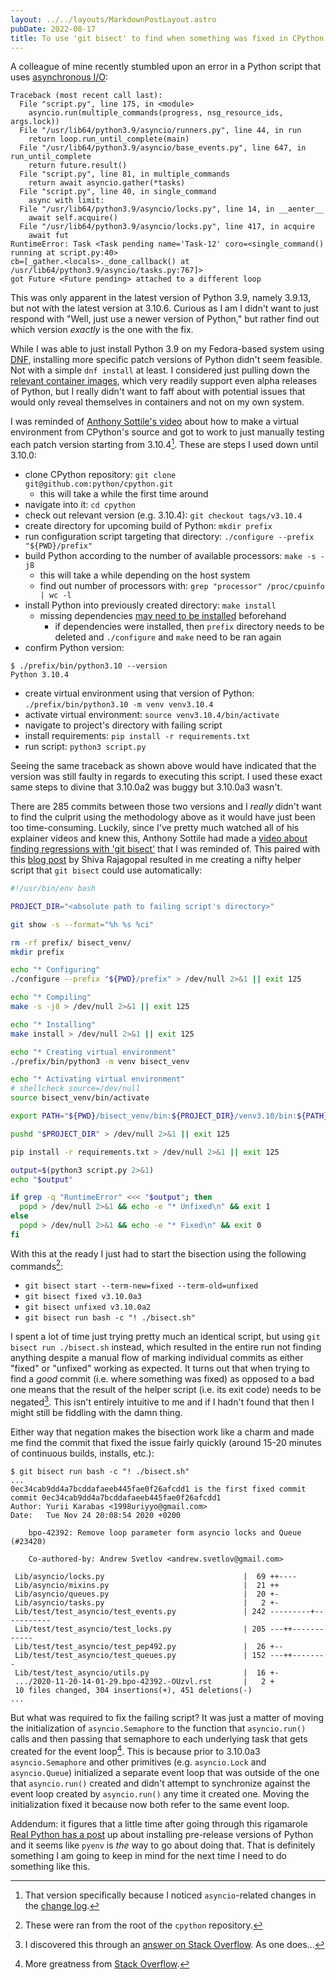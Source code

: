 ```yaml
---
layout: ../../layouts/MarkdownPostLayout.astro
pubDate: 2022-08-17
title: To use 'git bisect' to find when something was fixed in CPython
---
```

A colleague of mine recently stumbled upon an error in a Python script that uses [asynchronous I/O](https://docs.python.org/3/library/asyncio.html):

```
Traceback (most recent call last):
  File "script.py", line 175, in <module>
    asyncio.run(multiple_commands(progress, nsg_resource_ids, args.lock))
  File "/usr/lib64/python3.9/asyncio/runners.py", line 44, in run
    return loop.run_until_complete(main)
  File "/usr/lib64/python3.9/asyncio/base_events.py", line 647, in run_until_complete
    return future.result()
  File "script.py", line 81, in multiple_commands
    return await asyncio.gather(*tasks)
  File "script.py", line 40, in single_command
    async with limit:
  File "/usr/lib64/python3.9/asyncio/locks.py", line 14, in __aenter__
    await self.acquire()
  File "/usr/lib64/python3.9/asyncio/locks.py", line 417, in acquire
    await fut
RuntimeError: Task <Task pending name='Task-12' coro=<single_command() running at script.py:40> 
cb=[_gather.<locals>._done_callback() at /usr/lib64/python3.9/asyncio/tasks.py:767]>
got Future <Future pending> attached to a different loop
```

This was only apparent in the latest version of Python 3.9, namely 3.9.13, but not with the latest version at 3.10.6. Curious as I am I didn't want to just respond with "Well, just use a newer version of Python," but rather find out which version _exactly_ is the one with the fix.

While I was able to just install Python 3.9 on my Fedora-based system using [DNF](https://docs.fedoraproject.org/en-US/fedora/latest/system-administrators-guide/package-management/DNF/), installing more specific patch versions of Python didn't seem feasible. Not with a simple `dnf install` at least. I considered just pulling down the [relevant container images](https://hub.docker.com/_/python/), which very readily support even alpha releases of Python, but I really didn't want to faff about with potential issues that would only reveal themselves in containers and not on my own system.

I was reminded of [Anthony Sottile's video](https://www.youtube.com/watch?v=2ETZsYF5c7s) about how to make a virtual environment from CPython's source and got to work to just manually testing each patch version starting from 3.10.4[^1]. These are steps I used down until 3.10.0:

* clone CPython repository: `git clone git@github.com:python/cpython.git`
  * this will take a while the first time around
* navigate into it: `cd cpython`
* check out relevant version (e.g. 3.10.4): `git checkout tags/v3.10.4`
* create directory for upcoming build of Python: `mkdir prefix`
* run configuration script targeting that directory: `./configure --prefix "${PWD}/prefix"`
* build Python according to the number of available processors: `make -s -j8`
  * this will take a while depending on the host system
  * find out number of processors with: `grep "processor" /proc/cpuinfo | wc -l`
* install Python into previously created directory: `make install`
  * missing dependencies [may need to be installed](https://devguide.python.org/getting-started/setup-building/#build-dependencies) beforehand
    * if dependencies were installed, then `prefix` directory needs to be deleted and `./configure` and `make` need to be ran again
* confirm Python version:

```
$ ./prefix/bin/python3.10 --version
Python 3.10.4
```

* create virtual environment using that version of Python: `./prefix/bin/python3.10 -m venv venv3.10.4`
* activate virtual environment: `source venv3.10.4/bin/activate`
* navigate to project's directory with failing script
* install requirements: `pip install -r requirements.txt`
* run script: `python3 script.py`

Seeing the same traceback as shown above would have indicated that the version was still faulty in regards to executing this script. I used these exact same steps to divine that 3.10.0a2 was buggy but 3.10.0a3 wasn't.

There are 285 commits between those two versions and I _really_ didn't want to find the culprit using the methodology above as it would have just been too time-consuming. Luckily, since I've pretty much watched all of his explainer videos and knew this, Anthony Sottile had made a [video about finding regressions with 'git bisect'](https://www.youtube.com/watch?v=C2C7FTI8nB4) that I was reminded of. This paired with this [blog post](https://interrupt.memfault.com/blog/git-bisect) by Shiva Rajagopal resulted in me creating a nifty helper script that `git bisect` could use automatically:

```bash
#!/usr/bin/env bash

PROJECT_DIR="<absolute path to failing script's directory>"

git show -s --format="%h %s %ci"

rm -rf prefix/ bisect_venv/
mkdir prefix

echo "* Configuring"
./configure --prefix "${PWD}/prefix" > /dev/null 2>&1 || exit 125

echo "* Compiling"
make -s -j8 > /dev/null 2>&1 || exit 125

echo "* Installing"
make install > /dev/null 2>&1 || exit 125

echo "* Creating virtual environment"
./prefix/bin/python3 -m venv bisect_venv

echo "* Activating virtual environment"
# shellcheck source=/dev/null
source bisect_venv/bin/activate

export PATH="${PWD}/bisect_venv/bin:${PROJECT_DIR}/venv3.10/bin:${PATH}"

pushd "$PROJECT_DIR" > /dev/null 2>&1 || exit 125

pip install -r requirements.txt > /dev/null 2>&1 || exit 125

output=$(python3 script.py 2>&1)
echo "$output"

if grep -q "RuntimeError" <<< "$output"; then
  popd > /dev/null 2>&1 && echo -e "* Unfixed\n" && exit 1
else
  popd > /dev/null 2>&1 && echo -e "* Fixed\n" && exit 0
fi
```

With this at the ready I just had to start the bisection using the following commands[^2]:

* `git bisect start --term-new=fixed --term-old=unfixed`
* `git bisect fixed v3.10.0a3`
* `git bisect unfixed v3.10.0a2`
* `git bisect run bash -c "! ./bisect.sh"`

I spent a lot of time just trying pretty much an identical script, but using `git bisect run ./bisect.sh` instead, which resulted in the entire run not finding anything despite a manual flow of marking individual commits as either "fixed" or "unfixed" working as expected. It turns out that when trying to find a _good_ commit (i.e. where something was fixed) as opposed to a bad one means that the result of the helper script (i.e. its exit code) needs to be negated[^3]. This isn't entirely intuitive to me and if I hadn't found that then I might still be fiddling with the damn thing.

Either way that negation makes the bisection work like a charm and made me find the commit that fixed the issue fairly quickly (around 15-20 minutes of continuous builds, installs, etc.):

```shell
$ git bisect run bash -c "! ./bisect.sh"
...
0ec34cab9dd4a7bcddafaeeb445fae0f26afcdd1 is the first fixed commit
commit 0ec34cab9dd4a7bcddafaeeb445fae0f26afcdd1
Author: Yurii Karabas <1998uriyyo@gmail.com>
Date:   Tue Nov 24 20:08:54 2020 +0200

    bpo-42392: Remove loop parameter form asyncio locks and Queue (#23420)
    
    Co-authored-by: Andrew Svetlov <andrew.svetlov@gmail.com>

 Lib/asyncio/locks.py                               |  69 ++----
 Lib/asyncio/mixins.py                              |  21 ++
 Lib/asyncio/queues.py                              |  20 +-
 Lib/asyncio/tasks.py                               |   2 +-
 Lib/test/test_asyncio/test_events.py               | 242 ---------+-----------
 Lib/test/test_asyncio/test_locks.py                | 205 ---++------------
 Lib/test/test_asyncio/test_pep492.py               |  26 +--
 Lib/test/test_asyncio/test_queues.py               | 152 ---++--------
 Lib/test/test_asyncio/utils.py                     |  16 +-
 .../2020-11-20-14-01-29.bpo-42392.-OUzvl.rst       |   2 +
 10 files changed, 304 insertions(+), 451 deletions(-)
...
```

But what was required to fix the failing script? It was just a matter of moving the initialization of `asyncio.Semaphore` to the function that `asyncio.run()` calls and then passing that semaphore to each underlying task that gets created for the event loop[^4]. This is because prior to 3.10.0a3 `asyncio.Semaphore` and other primitives (e.g. `asyncio.Lock` and `asyncio.Queue`) initialized a separate event loop that was outside of the one that `asyncio.run()` created and didn't attempt to synchronize against the event loop created by `asyncio.run()` any time it created one. Moving the initialization fixed it because now both refer to the same event loop.

Addendum: it figures that a little time after going through this rigamarole [Real Python has a post](https://realpython.com/python-pre-release/) up about installing pre-release versions of Python and it seems like `pyenv` is _the_ way to go about doing that. That is definitely something I am going to keep in mind for the next time I need to do something like this.

[^1]: That version specifically because I noticed `asyncio`-related changes in the [change log](https://docs.python.org/3/whatsnew/changelog.html#python-3-10-4-final).
[^2]: These were ran from the root of the `cpython` repository.
[^3]: I discovered this through an [answer on Stack Overflow](https://stackoverflow.com/a/36157747). As one does...
[^4]: More greatness from [Stack Overflow](https://stackoverflow.com/a/55918049).
